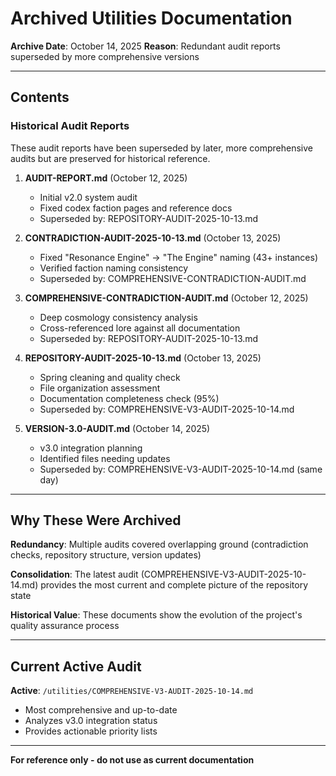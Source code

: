 # Archived Utilities Documentation

**Archive Date**: October 14, 2025
**Reason**: Redundant audit reports superseded by more comprehensive versions

---

## Contents

### Historical Audit Reports

These audit reports have been superseded by later, more comprehensive audits but are preserved for historical reference.

1. **AUDIT-REPORT.md** (October 12, 2025)
   - Initial v2.0 system audit
   - Fixed codex faction pages and reference docs
   - Superseded by: REPOSITORY-AUDIT-2025-10-13.md

2. **CONTRADICTION-AUDIT-2025-10-13.md** (October 13, 2025)
   - Fixed "Resonance Engine" → "The Engine" naming (43+ instances)
   - Verified faction naming consistency
   - Superseded by: COMPREHENSIVE-CONTRADICTION-AUDIT.md

3. **COMPREHENSIVE-CONTRADICTION-AUDIT.md** (October 12, 2025)
   - Deep cosmology consistency analysis
   - Cross-referenced lore against all documentation
   - Superseded by: REPOSITORY-AUDIT-2025-10-13.md

4. **REPOSITORY-AUDIT-2025-10-13.md** (October 13, 2025)
   - Spring cleaning and quality check
   - File organization assessment
   - Documentation completeness check (95%)
   - Superseded by: COMPREHENSIVE-V3-AUDIT-2025-10-14.md

5. **VERSION-3.0-AUDIT.md** (October 14, 2025)
   - v3.0 integration planning
   - Identified files needing updates
   - Superseded by: COMPREHENSIVE-V3-AUDIT-2025-10-14.md (same day)

---

## Why These Were Archived

**Redundancy**: Multiple audits covered overlapping ground (contradiction checks, repository structure, version updates)

**Consolidation**: The latest audit (COMPREHENSIVE-V3-AUDIT-2025-10-14.md) provides the most current and complete picture of the repository state

**Historical Value**: These documents show the evolution of the project's quality assurance process

---

## Current Active Audit

**Active**: `/utilities/COMPREHENSIVE-V3-AUDIT-2025-10-14.md`
- Most comprehensive and up-to-date
- Analyzes v3.0 integration status
- Provides actionable priority lists

---

**For reference only - do not use as current documentation**

